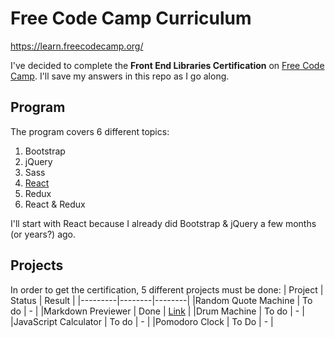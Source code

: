 # Free Code Camp Curriculum
https://learn.freecodecamp.org/

I've decided to complete the **Front End Libraries Certification** on [Free Code Camp](https://learn.freecodecamp.org). I'll save my answers in this repo as I go along.

## Program
The program covers 6 different topics:
1. Bootstrap
2. jQuery
3. Sass
4. [React](https://github.com/alexmille/FreeCodeCamp/tree/master/Front%20End%20Libraries%20Certification/4-React)
5. Redux
6. React & Redux

I'll start with React because I already did Bootstrap & jQuery a few months (or years?) ago.
## Projects
In order to get the certification, 5 different projects must be done:
| Project | Status | Result |
|---------|--------|--------|
|Random Quote Machine | To do | - |
|Markdown Previewer | Done | [Link](https://codesandbox.io/s/84jmkx5ywj) |
|Drum Machine | To do | - |
|JavaScript Calculator | To do | - |
|Pomodoro Clock | To Do | - |

